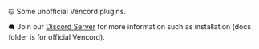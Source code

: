 `😺` Some unofficial Vencord plugins.

`🗨️` Join our [Discord Server](https://discord.gg/PxDj9XeHkB) for more information such as installation (docs folder is for official Vencord).
